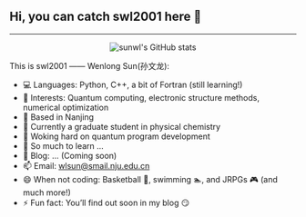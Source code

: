## Hi, you can catch swl2001 here 👋


---


<p align="center">
  <img src="https://github-readme-stats.vercel.app/api?username=swl2001&show_icons=true&theme=light" alt="sunwl's GitHub stats" />
</p>


<!--
<p align="center">
  <img src="https://github-readme-stats.vercel.app/api/top-langs/?username=swl2001&layout=compact&theme=light" alt="Top Langs" />
</p>
-->

This is swl2001 —— Wenlong Sun(孙文龙):
- 💻 Languages: Python, C++, a bit of Fortran (still learning!)  
- 🔬 Interests: Quantum computing, electronic structure methods, numerical optimization  
- 🔭 Based in Nanjing  
- 🌱 Currently a graduate student in physical chemistry  
- 👯 Woking hard on quantum program development  
- 🤔 So much to learn ... 
- 💬 Blog: ... (Coming soon)  
- 📫 Email: wlsun@smail.nju.edu.cn  
- 😄 When not coding: Basketball 🏀, swimming 🏊, and JRPGs 🎮 (and much more!)
- ⚡ Fun fact: You’ll find out soon in my blog 😏  

